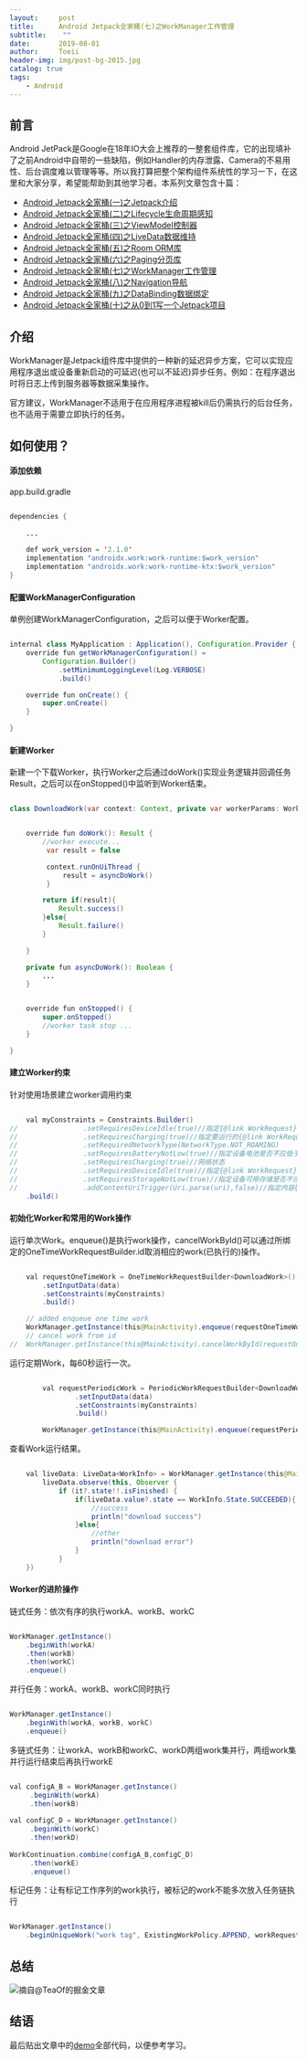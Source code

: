 ```yaml
---
layout:     post
title:      Android Jetpack全家桶(七)之WorkManager工作管理
subtitle:    ""
date:       2019-08-01
author:     Toeii
header-img: img/post-bg-2015.jpg
catalog: true
tags:
    - Android
---
```




## 前言

Android JetPack是Google在18年IO大会上推荐的一整套组件库，它的出现填补了之前Android中自带的一些缺陷，例如Handler的内存泄露、Camera的不易用性、后台调度难以管理等等。所以我打算把整个架构组件系统性的学习一下，在这里和大家分享，希望能帮助到其他学习者。本系列文章包含十篇：

- [Android Jetpack全家桶(一)之Jetpack介绍](https://toeii.github.io/2019/07/09/Android-Jetpack%E5%85%A8%E5%AE%B6%E6%A1%B6(%E4%B8%80)%E4%B9%8BJetPack%E9%85%8D%E7%BD%AE/)<br />
- [Android Jetpack全家桶(二)之Lifecycle生命周期感知](https://toeii.github.io/2019/07/09/Android-Jetpack%E5%85%A8%E5%AE%B6%E6%A1%B6(%E4%BA%8C)%E4%B9%8BLifecycle%E7%94%9F%E5%91%BD%E5%91%A8%E6%9C%9F%E6%84%9F%E7%9F%A5/)<br />
- [Android Jetpack全家桶(三)之ViewModel控制器](https://toeii.github.io/2019/07/10/Android-Jetpack%E5%85%A8%E5%AE%B6%E6%A1%B6(%E4%B8%89)%E4%B9%8BViewModel%E6%8E%A7%E5%88%B6%E5%99%A8/)<br />
- [Android Jetpack全家桶(四)之LiveData数据维持](https://toeii.github.io/2019/07/12/Android-Jetpack%E5%85%A8%E5%AE%B6%E6%A1%B6(%E5%9B%9B)%E4%B9%8BLiveData%E6%95%B0%E6%8D%AE%E7%BB%B4%E6%8C%81/)<br />
- [Android Jetpack全家桶(五)之Room ORM库](https://toeii.github.io/2019/07/17/Android-Jetpack%E5%85%A8%E5%AE%B6%E6%A1%B6(%E4%BA%94)%E4%B9%8BRoom-ORM%E5%BA%93/)<br />
- [Android Jetpack全家桶(六)之Paging分页库](https://toeii.github.io/2019/07/19/Android-Jetpack%E5%85%A8%E5%AE%B6%E6%A1%B6(%E5%85%AD)%E4%B9%8BPaging%E5%88%86%E9%A1%B5%E5%BA%93/)<br />
- [Android Jetpack全家桶(七)之WorkManager工作管理](https://toeii.github.io/2019/08/01/Android-Jetpack%E5%85%A8%E5%AE%B6%E6%A1%B6(%E4%B8%83)%E4%B9%8BWorkManager%E5%B7%A5%E4%BD%9C%E7%AE%A1%E7%90%86/)<br />
- [Android Jetpack全家桶(八)之Navigation导航](https://toeii.github.io/2019/08/06/Android-Jetpack%E5%85%A8%E5%AE%B6%E6%A1%B6(%E5%85%AB)%E4%B9%8BNavigation%E5%AF%BC%E8%88%AA/)<br />
- [Android Jetpack全家桶(九)之DataBinding数据绑定](https://toeii.github.io/2019/08/07/Android-Jetpack%E5%85%A8%E5%AE%B6%E6%A1%B6(%E4%B9%9D)%E4%B9%8BDataBinding%E6%95%B0%E6%8D%AE%E7%BB%91%E5%AE%9A/)<br />
- [Android Jetpack全家桶(十)之从0到1写一个Jetpack项目](https://toeii.github.io/2019/08/07/Android-Jetpack%E5%85%A8%E5%AE%B6%E6%A1%B6(%E5%8D%81)%E4%B9%8B%E4%BB%8E0%E5%88%B01%E5%86%99%E4%B8%80%E4%B8%AAJetPack%E5%B0%8F%E9%A1%B9%E7%9B%AE/)<br />



## 介绍

WorkManager是Jetpack组件库中提供的一种新的延迟异步方案，它可以实现应用程序退出或设备重新启动的可延迟(也可以不延迟)异步任务。例如：在程序退出时将日志上传到服务器等数据采集操作。

官方建议，WorkManager不适用于在应用程序进程被kill后仍需执行的后台任务，也不适用于需要立即执行的任务。


## 如何使用？

#### 添加依赖

app.build.gradle

```java

dependencies {
     
    ...

    def work_version = '2.1.0'
    implementation "androidx.work:work-runtime:$work_version"
    implementation "androidx.work:work-runtime-ktx:$work_version"
}

```

#### 配置WorkManagerConfiguration

单例创建WorkManagerConfiguration，之后可以便于Worker配置。

```java

internal class MyApplication : Application(), Configuration.Provider {
    override fun getWorkManagerConfiguration() =
        Configuration.Builder()
            .setMinimumLoggingLevel(Log.VERBOSE)
            .build()

    override fun onCreate() {
        super.onCreate()
    }

}

```

#### 新建Worker

新建一个下载Worker，执行Worker之后通过doWork()实现业务逻辑并回调任务Result，之后可以在onStopped()中监听到Worker结束。

```java

class DownloadWork(var context: Context, private var workerParams: WorkerParameters) : Worker(context, workerParams) {


    override fun doWork(): Result {
        //worker execute...
         var result = false

         context.runOnUiThread {
             result = asyncDoWork()
         }

        return if(result){
            Result.success()
        }else{
            Result.failure()
        }

    }

    private fun asyncDoWork(): Boolean {
        ...
    }


    override fun onStopped() {
        super.onStopped()
        //worker task stop ...
    }

}

```

#### 建立Worker约束

针对使用场景建立worker调用约束

```java

    val myConstraints = Constraints.Builder()
//                .setRequiresDeviceIdle(true)//指定{@link WorkRequest}运行时设备是否为空闲
//                .setRequiresCharging(true)//指定要运行的{@link WorkRequest}是否应该插入设备
//                .setRequiredNetworkType(NetworkType.NOT_ROAMING)
//                .setRequiresBatteryNotLow(true)//指定设备电池是否不应低于临界阈值
//                .setRequiresCharging(true)//网络状态
//                .setRequiresDeviceIdle(true)//指定{@link WorkRequest}运行时设备是否为空闲
//                .setRequiresStorageNotLow(true)//指定设备可用存储是否不应低于临界阈值
//                .addContentUriTrigger(Uri.parse(uri),false)//指定内容{@link android.net.Uri}时是否应该运行{@link WorkRequest}更新
    .build()

```

#### 初始化Worker和常用的Work操作

运行单次Work。enqueue()是执行work操作，cancelWorkById()可以通过所绑定的OneTimeWorkRequestBuilder.id取消相应的work(已执行的)操作。

```java

    val requestOneTimeWork = OneTimeWorkRequestBuilder<DownloadWork>()
        .setInputData(data)
        .setConstraints(myConstraints)
        .build()

    // added enqueue one time work
    WorkManager.getInstance(this@MainActivity).enqueue(requestOneTimeWork)
    // cancel work from id
//  WorkManager.getInstance(this@MainActivity).cancelWorkById(requestOneTimeWork.id)

```

运行定期Work，每60秒运行一次。

```java

        val requestPeriodicWork = PeriodicWorkRequestBuilder<DownloadWork>(60, TimeUnit.SECONDS)
                .setInputData(data)
                .setConstraints(myConstraints)
                .build()

        WorkManager.getInstance(this@MainActivity).enqueue(requestPeriodicWork)

```

查看Work运行结果。

```java

    val liveData: LiveData<WorkInfo> = WorkManager.getInstance(this@MainActivity).getWorkInfoByIdLiveData(requestOneTimeWork.id)
        liveData.observe(this, Observer {
            if (it?.state!!.isFinished) {
                if(liveData.value?.state == WorkInfo.State.SUCCEEDED){
                    //success
                    println("download success")
                }else{
                    //other
                    println("download error")
                }
            }
    })

```

#### Worker的进阶操作

链式任务：依次有序的执行workA、workB、workC

```java 

WorkManager.getInstance()
    .beginWith(workA)
    .then(workB)   
    .then(workC)
    .enqueue()

```

并行任务：workA、workB、workC同时执行

```java 

WorkManager.getInstance()
    .beginWith(workA, workB, workC)  
    .enqueue()

```

多链式任务：让workA、workB和workC、workD两组work集并行，两组work集并行运行结束后再执行workE

```java 

val configA_B = WorkManager.getInstance()
     .beginWith(workA)
     .then(workB)
 
val configC_D = WorkManager.getInstance()
     .beginWith(workC)
     .then(workD)
 
WorkContinuation.combine(configA_B,configC_D)
     .then(workE)
     .enqueue()

```

标记任务：让有标记工作序列的work执行，被标记的work不能多次放入任务链执行

```java

WorkManager.getInstance()
    .beginUniqueWork("work tag", ExistingWorkPolicy.APPEND, workRequest)

```

## 总结

![摘自@TeaOf的掘金文章](/img/toeii/android_jetpack_worker_zozal.png)

## 结语

最后贴出文章中的[demo](https://github.com/toeii/WorkManagerSimpleExample)全部代码，以便参考学习。


